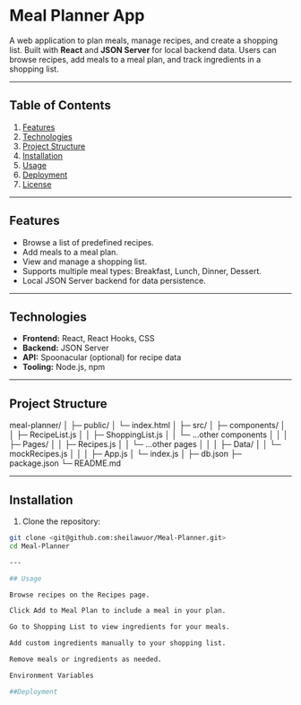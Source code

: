 # Meal Planner App

A web application to plan meals, manage recipes, and create a shopping list. Built with **React** and **JSON Server** for local backend data. Users can browse recipes, add meals to a meal plan, and track ingredients in a shopping list.

---

## Table of Contents

1. [Features](#features)  
2. [Technologies](#technologies)  
3. [Project Structure](#project-structure)  
4. [Installation](#installation)  
5. [Usage](#usage)  
6. [Deployment](#deployment)  
7. [License](#license)  

---

## Features

- Browse a list of predefined recipes.  
- Add meals to a meal plan.  
- View and manage a shopping list.  
- Supports multiple meal types: Breakfast, Lunch, Dinner, Dessert.  
- Local JSON Server backend for data persistence.  

---

## Technologies

- **Frontend:** React, React Hooks, CSS  
- **Backend:** JSON Server  
- **API:** Spoonacular (optional) for recipe data  
- **Tooling:** Node.js, npm  

---

## Project Structure

meal-planner/
│
├─ public/
│ └─ index.html
│
├─ src/
│ ├─ components/
│ │ ├─ RecipeList.js
│ │ ├─ ShoppingList.js
│ │ └─ ...other components
│ │
│ ├─ Pages/
│ │ ├─ Recipes.js
│ │ └─ ...other pages
│ │
│ ├─ Data/
│ │ └─ mockRecipes.js
│ │
│ ├─ App.js
│ └─ index.js
│
├─ db.json
├─ package.json
└─ README.md


---

## Installation

1. Clone the repository:  
```bash
git clone <git@github.com:sheilawuor/Meal-Planner.git>
cd Meal-Planner

---

## Usage

Browse recipes on the Recipes page.

Click Add to Meal Plan to include a meal in your plan.

Go to Shopping List to view ingredients for your meals.

Add custom ingredients manually to your shopping list.

Remove meals or ingredients as needed.

Environment Variables

##Deployment
